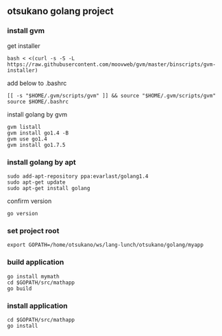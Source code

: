 ## otsukano golang project

### install gvm

get installer

```
bash < <(curl -s -S -L https://raw.githubusercontent.com/moovweb/gvm/master/binscripts/gvm-installer)
```

add below to .bashrc

```
[[ -s "$HOME/.gvm/scripts/gvm" ]] && source "$HOME/.gvm/scripts/gvm"
source $HOME/.bashrc
```

install golang by gvm

```
gvm listall
gvm install go1.4 -B
gvm use go1.4
gvm install go1.7.5
```

### install golang by apt

```
sudo add-apt-repository ppa:evarlast/golang1.4
sudo apt-get update
sudo apt-get install golang
```

confirm version

```
go version
```

### set project root

```
export GOPATH=/home/otsukano/ws/lang-lunch/otsukano/golang/myapp
```

### build application

```
go install mymath
cd $GOPATH/src/mathapp
go build
```

### install application

```
cd $GOPATH/src/mathapp
go install
```
